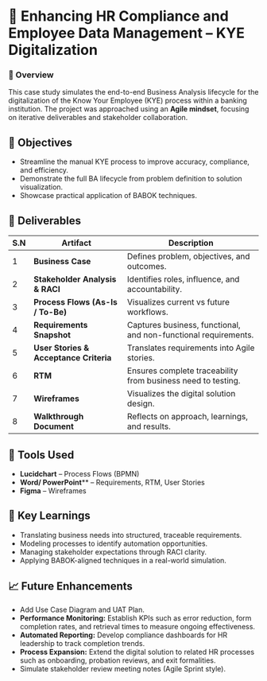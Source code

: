 # 💼 Enhancing HR Compliance and Employee Data Management – KYE Digitalization  

### 📍 Overview
This case study simulates the end-to-end Business Analysis lifecycle for the digitalization of the Know Your Employee (KYE) process within a banking institution. The project was approached using an **Agile mindset**, focusing on iterative deliverables and stakeholder collaboration.

## 🎯 Objectives
- Streamline the manual KYE process to improve accuracy, compliance, and efficiency.
- Demonstrate the full BA lifecycle from problem definition to solution visualization.
- Showcase practical application of BABOK techniques.

## 🧩 Deliverables

| S.N | Artifact | Description |
|-------|-----------|-------------|
| 1 | **Business Case** | Defines problem, objectives, and outcomes. |
| 2 | **Stakeholder Analysis & RACI** | Identifies roles, influence, and accountability. |
| 3 | **Process Flows (As-Is / To-Be)** | Visualizes current vs future workflows. |
| 4 | **Requirements Snapshot** | Captures business, functional, and non-functional requirements. |
| 5 | **User Stories & Acceptance Criteria** | Translates requirements into Agile stories. |
| 6 | **RTM** | Ensures complete traceability from business need to testing. |
| 7 | **Wireframes** | Visualizes the digital solution design. |
| 8 | **Walkthrough Document** | Reflects on approach, learnings, and results. |

## 🧭 Tools Used
- **Lucidchart** – Process Flows (BPMN)
- **Word/ PowerPoint**** – Requirements, RTM, User Stories
- **Figma** – Wireframes

## 🧠 Key Learnings
- Translating business needs into structured, traceable requirements.
- Modeling processes to identify automation opportunities.
- Managing stakeholder expectations through RACI clarity.
- Applying BABOK-aligned techniques in a real-world simulation.

## 📈 Future Enhancements
- Add Use Case Diagram and UAT Plan.
- **Performance Monitoring:** Establish KPIs such as error reduction, form completion rates, and retrieval times to measure ongoing effectiveness.  
- **Automated Reporting:** Develop compliance dashboards for HR leadership to track completion trends.  
- **Process Expansion:** Extend the digital solution to related HR processes such as onboarding, probation reviews, and exit formalities.
- Simulate stakeholder review meeting notes (Agile Sprint style).
